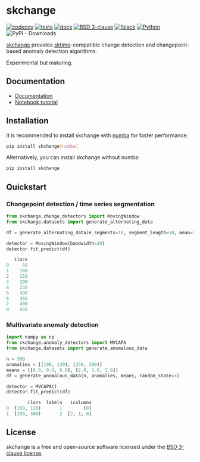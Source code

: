 # skchange

[![codecov](https://codecov.io/gh/NorskRegnesentral/skchange/graph/badge.svg?token=QSS3AY45KY)](https://codecov.io/gh/NorskRegnesentral/skchange)
[![tests](https://github.com/NorskRegnesentral/skchange/actions/workflows/tests.yaml/badge.svg)](https://github.com/NorskRegnesentral/skchange/actions/workflows/tests.yaml)
[![docs](https://readthedocs.org/projects/skchange/badge/?version=latest)](https://skchange.readthedocs.io/en/latest/?badge=latest)
[![BSD 3-clause](https://img.shields.io/badge/License-BSD%203--Clause-blue.svg)](https://github.com/sktime/sktime/blob/main/LICENSE)
[![!black](https://img.shields.io/badge/code%20style-black-000000.svg)](https://github.com/psf/black)
[![Python](https://img.shields.io/pypi/pyversions/skchange)](https://pypi.org/project/skchange/)
![PyPI - Downloads](https://img.shields.io/pypi/dm/skchange)


[skchange]((https://skchange.readthedocs.io/en/latest/)) provides [sktime](https://www.sktime.net/)-compatible change detection and changepoint-based anomaly detection algorithms.

Experimental but maturing.

## Documentation

* [Documentation](https://skchange.readthedocs.io/)
* [Notebook tutorial](https://github.com/sktime/sktime-tutorial-pydata-global-2024)


## Installation
It is recommended to install skchange with [numba](https://numba.readthedocs.io/en/stable/) for faster performance:
```sh
pip install skchange[numba]
```

Alternatively, you can install skchange without numba:
```sh
pip install skchange
```

## Quickstart

### Changepoint detection / time series segmentation
```python
from skchange.change_detectors import MovingWindow
from skchange.datasets import generate_alternating_data

df = generate_alternating_data(n_segments=10, segment_length=50, mean=5, random_state=1)

detector = MovingWindow(bandwidth=20)
detector.fit_predict(df)
```
```python
   ilocs
0     50
1    100
2    150
3    200
4    250
5    300
6    350
7    400
8    450
```

### Multivariate anomaly detection
```python
import numpy as np
from skchange.anomaly_detectors import MVCAPA
from skchange.datasets import generate_anomalous_data

n = 300
anomalies = [(100, 120), (250, 300)]
means = [[8.0, 0.0, 0.0], [2.0, 3.0, 5.0]]
df = generate_anomalous_data(n, anomalies, means, random_state=3)

detector = MVCAPA()
detector.fit_predict(df)
```
```python
        ilocs  labels   icolumns
0  [100, 120)       1        [0]
1  [250, 300)       2  [2, 1, 0]
```

## License

skchange is a free and open-source software licensed under the [BSD 3-clause license](https://github.com/NorskRegnesentral/skchange/blob/main/LICENSE).
